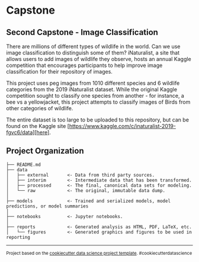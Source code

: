 Capstone
==============================

Second Capstone - Image Classification
------------

There are millions of different types of wildlife in the world. Can we use image classification to distinguish some of them? iNaturalist, a site that allows users to add images of wildlife they observe, hosts an annual Kaggle competition that encourages participants to help improve image classification for their repository of images.


This project uses peg images from 1010 different species and 6 wildlife categories from the 2019 iNaturalist dataset. While the original Kaggle competition sought to classify one species from another - for instance, a bee vs a yellowjacket, this project attempts to classify images of Birds from other categories of wildlife. 

The entire dataset is too large to be uploaded to this repository, but can be found on the Kaggle site [https://www.kaggle.com/c/inaturalist-2019-fgvc6/data][here]. 


Project Organization
------------

    ├── README.md          
    ├── data
    │   ├── external       <- Data from third party sources.
    │   ├── interim        <- Intermediate data that has been transformed.
    │   ├── processed      <- The final, canonical data sets for modeling.
    │   └── raw            <- The original, immutable data dump.
    │
    ├── models             <- Trained and serialized models, model predictions, or model summaries
    │
    ├── notebooks          <- Jupyter notebooks.
    │
    ├── reports            <- Generated analysis as HTML, PDF, LaTeX, etc.
    │   └── figures        <- Generated graphics and figures to be used in reporting


--------

<p><small>Project based on the <a target="_blank" href="https://drivendata.github.io/cookiecutter-data-science/">cookiecutter data science project template</a>. #cookiecutterdatascience</small></p>
